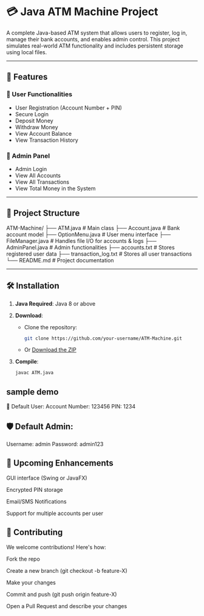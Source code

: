 # 💳 Java ATM Machine Project

A complete Java-based ATM system that allows users to register, log in, manage their bank accounts, and enables admin control. This project simulates real-world ATM functionality and includes persistent storage using local files.

---

## 🚀 Features

### 🧑 User Functionalities
- User Registration (Account Number + PIN)
- Secure Login
- Deposit Money
- Withdraw Money
- View Account Balance
- View Transaction History

### 🔐 Admin Panel
- Admin Login
- View All Accounts
- View All Transactions
- View Total Money in the System

---

## 📁 Project Structure
ATM-Machine/
├── ATM.java # Main class
├── Account.java # Bank account model
├── OptionMenu.java # User menu interface
├── FileManager.java # Handles file I/O for accounts & logs
├── AdminPanel.java # Admin functionalities
├── accounts.txt # Stores registered user data
├── transaction_log.txt # Stores all user transactions
└── README.md # Project documentation


---

## 🛠️ Installation

1. **Java Required**: Java 8 or above  
2. **Download**:
   - Clone the repository:
     ```bash
     git clone https://github.com/your-username/ATM-Machine.git
     ```
   - Or [Download the ZIP](./ATM-Machine.zip)

3. **Compile**:
   ```bash
   javac ATM.java

   
## sample demo
👤 Default User:
Account Number: 123456
PIN: 1234
## 🛡️ Default Admin:
Username: admin
Password: admin123

## 🔮 Upcoming Enhancements
GUI interface (Swing or JavaFX)

Encrypted PIN storage

Email/SMS Notifications

Support for multiple accounts per user

## 🤝 Contributing
We welcome contributions! Here's how:

Fork the repo

Create a new branch (git checkout -b feature-X)

Make your changes

Commit and push (git push origin feature-X)

Open a Pull Request and describe your changes

